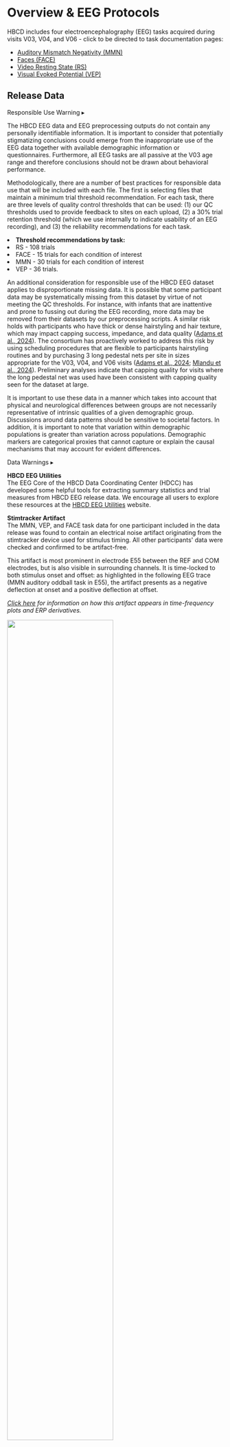 # Overview & EEG Protocols

HBCD includes four electroencephalography (EEG) tasks acquired during visits V03, V04, and V06 - click to be directed to task documentation pages:

<ul>
<li><a href="mmn" target="_blank">Auditory Mismatch Negativity (MMN)</a></li>
<li><a href="faces" target="_blank">Faces (FACE)</a></li>
<li><a href="videors" target="_blank">Video Resting State (RS)</a></li>
<li><a href="vep" target="_blank">Visual Evoked Potential (VEP)</a></li>
</ul>

## Release Data

<div id="alert" class="alert-banner" onclick="toggleCollapse(this)">
    <span class="emoji"><i class="fas fa-exclamation-circle"></i></span>
    <span class="text-with-link">
    <span class="text">Responsible Use Warning</span>
    <a class="anchor-link" href="#alert" title="Copy link">
    <i class="fa-solid fa-link"></i>
    </a>
    </span>
  <span class="arrow">▸</span>
</div>
<div class="alert-collapsible-content">
<p>The HBCD EEG data and EEG preprocessing outputs do not contain any personally identifiable information. It is important to consider that potentially stigmatizing conclusions could emerge from the inappropriate use of the EEG data together with available demographic information or questionnaires. Furthermore, all EEG tasks are all passive at the V03 age range and therefore conclusions should not be drawn about behavioral performance.</p> 
<p>Methodologically, there are a number of best practices for responsible data use that will be included with each file. The first is selecting files that maintain a minimum trial threshold recommendation. For each task, there are three levels of quality control thresholds that can be used: (1) our QC thresholds used to provide feedback to sites on each upload, (2) a 30% trial retention threshold (which we use internally to indicate usability of an EEG recording), and (3) the reliability recommendations for each task.</p>
<p><li><b>Threshold recommendations by task:</b></li>
<li>RS - 108 trials</li>
<li>FACE - 15 trials for each condition of interest</li>
<li>MMN - 30 trials for each condition of interest</li>
<li>VEP - 36 trials.</li></p>
<p>An additional consideration for responsible use of the HBCD EEG dataset applies to disproportionate missing data. It is possible that some participant data may be systematically missing from this dataset by virtue of not meeting the QC thresholds. For instance, with infants that are inattentive and prone to fussing out during the EEG recording, more data may be removed from their datasets by our preprocessing scripts. A similar risk holds with participants  who have thick or dense hairstyling and hair texture, which may impact capping success, impedance, and data quality (<a href="https://doi.org/10.1038/s41539-024-00240-y">Adams et al., 2024</a>). The consortium has proactively worked to address this risk by using scheduling procedures that are flexible to participants hairstyling routines and by purchasing 3 long pedestal nets per site in sizes appropriate for the V03, V04, and V06 visits (<a href="https://doi.org/10.1038/s41539-024-00240-y">Adams et al., 2024</a>; <a href="https://doi.org/10.1016/j.dcn.2024.101396">Mlandu et al., 2024</a>). Preliminary analyses indicate that capping quality for visits where the long pedestal net was used have been consistent with capping quality seen for the dataset at large.</p>
<p>It is important to use these data in a manner which takes into account that physical and neurological differences between groups are not necessarily representative of intrinsic qualities of a given demographic  group. Discussions around data patterns should be sensitive to societal factors. In addition, it is important to note that variation within demographic populations is greater than variation across populations. Demographic markers are categorical proxies that cannot capture or explain the causal mechanisms that may account for evident differences.</p>
</div>

<div id="warning" class="warning-banner" onclick="toggleCollapse(this)">
  <span class="emoji"><i class="fas fa-exclamation-triangle"></i></span>
  <span class="text-with-link">
  <span class="text">Data Warnings</span>
  <a class="anchor-link" href="#warning" title="Copy link">
  <i class="fa-solid fa-link"></i>
  </a>
  </span>
  <span class="arrow">▸</span>
</div>
<div class="warning-collapsible-content">
<p><b>HBCD EEG Utilities</b><br>
The EEG Core of the HBCD Data Coordinating Center (HDCC) has developed some helpful tools for extracting summary statistics and trial measures from HBCD EEG release data. We encourage all users to explore these resources at the <a href="https://hbcd-eeg-utilities.readthedocs.io/">HBCD EEG Utilities</a> website.</p>
<p><b>Stimtracker Artifact</b><br>
The MMN, VEP, and FACE task data for one participant included in the data release was found to contain an electrical noise artifact originating from the stimtracker device used for stimulus timing. All other participants' data were checked and confirmed to be artifact-free.</p> 
<p>This artifact is most prominent in electrode E55 between the REF and COM electrodes, but is also visible in surrounding channels. It is time-locked to both stimulus onset and offset: as highlighted in the following EEG trace (MMN auditory oddball task in E55), the artifact presents as a negative deflection at onset and a positive deflection at offset.</p>
<p><span class="emoji"><i class="fa-regular fa-lightbulb"></i></span> <i><a href="artifacts" target="_blank">Click here</a> for information on how this artifact appears in time-frequency plots and ERP derivatives.</i></p>
<img src="images/Fig1.png" width="70%" height="auto" class="center"><br>
<p>The EEG workgroup is currently developing a method of ICA correction to remove this artifact. In the meantime, <strong>it is recommended to exclude the MMN, VEP, and FACE tasks for this participant from analyses</strong>. The ID of the impacted participant along with this documentation is available to DUC users in the <a href="http://docs-private.hbcdstudy.org/">HBCD Private Release Notes</a> accessible via the <a href="https://nbdc-datashare.lassoinformatics.com/help-center">Lasso Help Center</a>.</p>
<p><b>Task Updates Between V03 and V04/V06</b><br>
The video content for the Resting State task and interstimulus interval (ISI) for the Auditory Mismatch Negativity task both changed between visits V03 and V04/V06 - see <a href="https://doi.org/10.1016/j.dcn.2024.101447">Fox et al. 2024</a> and <a href="https://doi.org/10.1097/00003446-200204000-00005">Morr et al. 2002</a> for details. Also note that RS is not a true resting state as there is a visual stimulus present.</p>
</div>

<div id="issues" class="issues-banner">
  <span class="emoji"><i class="fas fa-bug"></i></span>
  <span class="text">This data has known issues - <a href="../../changelog/knownissues/#eeg" target="_blank">see details</a>.</span>
</div>
<p></p>

EEG release data include both **file-based** (raw and processed data files in modality-specific formats) and **tabulated** (instrument and derived data in a standardized table format) data. <i>See the <a href="../../datacuration/overview" target="_blank">Data Structure Overview</a> for a full explanation of these data types.</i>

 - <i class="fa fa-hammer"></i> <a href="../../datacuration/file-based-data/#raw-bids" target="_blank">Raw BIDS</a> stored under subject- and session-specific <code>eeg/</code> folders      
 - <i class="fas fa-cog"></i> <a href="../../datacuration/file-based-data/#processed-derivatives" target="_blank">Processed derivatives</a> generated by the HBCD-MADE pipeline      
 - <i class="fas fa-table"></i> <a href="../../datacuration/phenotypes" target="_blank">Tabulated data</a> derived from HBCD-MADE pipeline outputs — see the full list of EEG-specific tables <a href="../#eeg" target="_blank">here</a>

<div id="rawbids" class="table-banner" onclick="toggleCollapse(this)" style="background-color: #dde6fe;">
  <span class="emoji"><i class="fa fa-folder-tree"></i></span>
  <span class="text-with-link">
<span class="text">Raw BIDS Files (<code>eeg/</code>)</span>
  <a class="anchor-link" href="#rawbids" title="Copy link">
  <i class="fa-solid fa-link"></i>
  </a>
  </span>
  <span class="arrow">▸</span>
</div>
<div class="table-collapsible-content">
<p>The BIDS <code>eeg/</code> folder contains EEG task recordings, recording system and electrode location metadata, and events for each task. <i>See <a href="../../datacuration/file-based-data/#bids-conversion-procedures">BIDS Conversion Procedures</a>.</i></p>
<pre class="folder-tree">
hbcd/
|__ rawdata/ 
    |__ sub-<span class="label">&lt;ID&gt;</span>/   
        |__ ses-<span class="label">&lt;V0X&gt;</span>/
            |__ eeg/
                | <span class="hashtag"># TASK ACQUISITIONS:</span>
                |__sub-<span class="label">&lt;ID&gt;</span>_ses-<span class="label">&lt;V0X&gt;</span>_task-<span class="placeholder">&lt;FACE|MMN|RS|VEP&gt;</span>_acq-<span class="placeholder">&lt;eeg|ecg&gt;</span>_channels.tsv
                |__sub-<span class="label">&lt;ID&gt;</span>_ses-<span class="label">&lt;V0X&gt;</span>_task-<span class="placeholder">&lt;FACE|MMN|RS|VEP&gt;</span>_acq-<span class="placeholder">&lt;eeg|ecg&gt;</span>_eeg.set <span class="hashtag">(+JSON)</span>
                |__sub-<span class="label">&lt;ID&gt;</span>_ses-<span class="label">&lt;V0X&gt;</span>_task-<span class="placeholder">&lt;FACE|MMN|RS|VEP&gt;</span>_acq-<span class="placeholder">&lt;eeg|ecg&gt;</span>_events.tsv <span class="hashtag">(+JSON)</span>
                |__sub-<span class="label">&lt;ID&gt;</span>_ses-<span class="label">&lt;V0X&gt;</span>_task-<span class="placeholder">&lt;FACE|MMN|RS|VEP&gt;</span>_acq-eeg_eeg.fdt
                |
                | <span class="hashtag"># LOCATION OF ELECTRODES:</span>
                |__sub-<span class="label">&lt;ID&gt;</span>_ses-<span class="label">&lt;V0X&gt;</span>_acq-eeg_space-<span class="placeholder">&lt;CapTrak|CTF&gt;</span>_electrodes.tsv
                |__sub-<span class="label">&lt;ID&gt;</span>_ses-<span class="label">&lt;V0X&gt;</span>_acq-eeg_space-<span class="placeholder">&lt;CapTrak|CTF&gt;</span>_coordsystem.json
                |
                |__ sourcedata/
                    |__ sub-<span class="label">&lt;ID&gt;</span>_ses-<span class="label">&lt;V0X&gt;</span>_acq-eeg_impedances.json
                    |__ sub-<span class="label">&lt;ID&gt;</span>_ses-<span class="label">&lt;V0X&gt;</span>_task-<span class="placeholder">&lt;FACE|MMN|RS|VEP&gt;</span>_acq-eeg_eventlogs.txt
</pre>
<i>File Descriptions</i>
<table class="compact-table-no-vertical-lines" style="width: 100%; border-collapse: collapse; table-layout: fixed;">
<tbody>
<tr>
  <td colspan="2"><strong>Task Acquisition Files</strong></td>
</tr>
<tr>
  <td><code style="margin-left: 15px;">SET</code></td>
  <td style="word-wrap: break-word; white-space: normal;">Metadata and parameters for the EEG dataset, such as channel locations, sampling rate, and event information.</td>
</tr>
<tr>
  <td><code style="margin-left: 15px;">FDT</code></td>
  <td style="word-wrap: break-word; white-space: normal;">Field data table files containing EEG data</td>
</tr>
<tr>
  <td colspan="2"><strong>Location of Electrodes</strong></td>
</tr>
<tr>
  <td><code style="margin-left: 15px;">*_electrodes.tsv</code></td>
  <td style="word-wrap: break-word; white-space: normal;">Specifies the location of electrodes, placed on either the head (<code>acq-eeg</code>) or chest (<code>acq-ecg</code>)</td>
</tr>
<tr>
  <td><code style="margin-left: 15px;">*_coordsystem.json</code></td>
  <td style="word-wrap: break-word; white-space: normal;">Cartesian coordinates followed by <code>*_electrodes.tsv</code> files</td>
</tr>
<tr>
  <td colspan="2"><strong>Sourcedata</strong></td>
</tr>
<tr>
  <td><code style="margin-left: 15px;">*_impedence.json</code></td>
  <td style="word-wrap: break-word; white-space: normal;">Impedance values used to ensure good electrode contact</td>
</tr>
<tr>
  <td><code style="margin-left: 15px;">*_eventlogs.txt</code></td>
  <td style="word-wrap: break-word; white-space: normal;">Task stimuli presentations</td>
</tr>
</tbody>
</table>
</div>

<div id="made" class="table-banner" onclick="toggleCollapse(this)" style="background-color: #dcd8fb;">
  <span class="emoji"><i class="fa fa-folder-tree"></i></span>
  <span class="text-with-link">
<span class="text">HBCD MADE Derivatives (<code>made/</code>)</span>
  <a class="anchor-link" href="#made" title="Copy link">
  <i class="fa-solid fa-link"></i>
  </a>
  </span>
  <span class="arrow">▸</span>
</div>
<div class="table-collapsible-content">
<p>See details of the HBCD-MADE pipeline and outputs in the <a href="https://docs-hbcd-made.readthedocs.io/" target="_blank">HBCD-MADE documentation</a>. Below is an overview of the HBCD-MADE derivative file structure and key outputs.</p>      
<pre class="folder-tree">
hbcd/
|__ derivatives/ 
    |__ made/
        |__ sub-<span class="label">&lt;ID&gt;</span>/
            |__ ses-<span class="label">&lt;V0X&gt;</span>/
                |__ eeg/
                    |__ filtered_data/
                    |   |__ sub-<span class="label">&lt;ID&gt;</span>_ses-<span class="label">&lt;V0X&gt;</span>_task-<span class="placeholder">&lt;FACE|MMN|RS|VEP&gt;</span>_acq-eeg_desc-filtered_eeg.fdt
                    |   |__ sub-<span class="label">&lt;ID&gt;</span>_ses-<span class="label">&lt;V0X&gt;</span>_task-<span class="placeholder">&lt;FACE|MMN|RS|VEP&gt;</span>_acq-eeg_desc-filtered_eeg.set
                    |
                    |__ ica_data/
                    |   |__ sub-<span class="label">&lt;ID&gt;</span>_ses-<span class="label">&lt;V0X&gt;</span>_adjustReport.txt
                    |   |__ sub-<span class="label">&lt;ID&gt;</span>_ses-<span class="label">&lt;V0X&gt;</span>_desc-mergedICA_eeg.fdt
                    |   |__ sub-<span class="label">&lt;ID&gt;</span>_ses-<span class="label">&lt;V0X&gt;</span>_desc-mergedICA_eeg.set
                    | 
                    |__ merged_data/
                    |   |__ sub-<span class="label">&lt;ID&gt;</span>_ses-<span class="label">&lt;V0X&gt;</span>_desc-merged_eeg.fdt
                    |   |__ sub-<span class="label">&lt;ID&gt;</span>_ses-<span class="label">&lt;V0X&gt;</span>_desc-merged_eeg.json
                    |   |__ sub-<span class="label">&lt;ID&gt;</span>_ses-<span class="label">&lt;V0X&gt;</span>_desc-merged_eeg.set
                    | 
                    |__ processed_data/
                    |   |__ sub-<span class="label">&lt;ID&gt;</span>_ses-<span class="label">&lt;V0X&gt;</span>_task-FACE_desc-<span class="placeholder">&lt;F-TOPO&gt;</span>_topo.jpg
                    |   |__ sub-<span class="label">&lt;ID&gt;</span>_ses-<span class="label">&lt;V0X&gt;</span>_task-FACE_desc-oz_<span class="placeholder">&lt;diffERP|ERP&gt;</span>.jpg
                    |   |__ sub-<span class="label">&lt;ID&gt;</span>_ses-<span class="label">&lt;V0X&gt;</span>_task-MMN_desc-oz_<span class="placeholder">&lt;MMN-TOPO&gt;</span>_topo.jpg
                    |   |__ sub-<span class="label">&lt;ID&gt;</span>_ses-<span class="label">&lt;V0X&gt;</span>_task-MMN_desc-t7t8_<span class="placeholder">&lt;diffERP|ERP&gt;</span>.jpg
                    |   |__ sub-<span class="label">&lt;ID&gt;</span>_ses-<span class="label">&lt;V0X&gt;</span>_task-VEP_<span class="placeholder">&lt;desc-oz_ERP|topo&gt;</span>.jpg
                    |   |__ sub-<span class="label">&lt;ID&gt;</span>_ses-<span class="label">&lt;V0X&gt;</span>_task-RS_powerSummaryStats.csv
                    |   |__ sub-<span class="label">&lt;ID&gt;</span>_ses-<span class="label">&lt;V0X&gt;</span>_task-<span class="placeholder">&lt;FACE|MMN|VEP&gt;</span>_acq-eeg_ERP.mat
                    |   |__ sub-<span class="label">&lt;ID&gt;</span>_ses-<span class="label">&lt;V0X&gt;</span>_task-<span class="placeholder">&lt;FACE|MMN|RS|VEP&gt;</span>_acq-eeg_desc-filteredprocessed_eeg.fdt
                    |   |__ sub-<span class="label">&lt;ID&gt;</span>_ses-<span class="label">&lt;V0X&gt;</span>_task-<span class="placeholder">&lt;FACE|MMN|RS|VEP&gt;</span>_acq-eeg_desc-filteredprocessed_eeg.set
                    | 
                    |__ sub-<span class="label">&lt;ID&gt;</span>_ses-<span class="label">&lt;V0X&gt;</span>_acq-eeg_preprocessingReport.csv
                    |__ sub-<span class="label">&lt;ID&gt;</span>_ses-<span class="label">&lt;V0X&gt;</span>_task-<span class="placeholder">&lt;FACE|MMN|RS|VEP&gt;</span>_acq-eeg_MADEspecification.json
                    
<span class="hashtag"># Label Values Legend</span>
<span class="placeholder">&lt;F-TOPO&gt;</span>: diffInvVsUpr, diffObjVsUp2, inverted, object, upright, upright2
<span class="placeholder">&lt;MMN-TOPO&gt;</span>: deviant, diffDevVsSta, diffDevVsPre, preDeviant, standard 
</pre>
</div>

## EEG Protocols

EEG protocols are described in [Fox et al. 2024](https://doi.org/10.1016/j.dcn.2024.101447) and fully documented in [HBCD EEG Acquisition Protocol](https://zenodo.org/records/14795030).

![](images/EEGParams.png)

## Resources
- [HBCD EEG Utilities](https://hbcd-eeg-utilities.readthedocs.io/)
- [HBCD EEG Acquisition Protocol](https://zenodo.org/records/14795030)
- [HBCD E-Prime Task Manual](https://docs.google.com/document/d/1PghQQpLbxjQavtVlHyIz7JVJxlyKcC4Do8z8j7srdaI/edit?usp=sharing)

## References

<div class="references">
    <p>Adams, E. J., Scott, M. E., Amarante, M., Ramírez, C. A., Rowley, S. J., Noble, K. G., & Troller-Renfree, S. V. (2024). Fostering inclusion in EEG measures of pediatric brain activity. <i>Npj Science of Learning</i>, 9(1), 27. <a href="https://doi.org/10.1038/s41539-024-00240-y" target="_blank">https://doi.org/10.1038/s41539-024-00240-y</a></p>  
    <p>Debnath, R., Buzzell, G. A., Morales, S., Bowers, M. E., Leach, S. C., & Fox, N. A. (2020). The Maryland analysis of developmental EEG (MADE) pipeline. <i>Psychophysiology</i>, 57(6), e13580. <a href="https://doi.org/10.1111/psyp.13580" target="_blank">https://doi.org/10.1111/psyp.13580</a></p>  
    <p>Fox, N. A., Pérez-Edgar, K., Morales, S., Brito, N. H., Campbell, A. M., Cavanagh, J. F., Gabard-Durnam, L. J., Hudac, C. M., Key, A. P., Larson-Prior, L. J., Pedapati, E. V., Norton, E. S., Reetzke, R., Roberts, T. P., Rutter, T. M., Scott, L. S., Shuffrey, L. C., Antúnez, M., Boylan, M. R., … Yoder, L. (2024). The development and structure of the Healthy Brain and Child Development (HBCD) study EEG Protocol. <i>Developmental Cognitive Neuroscience</i>, 69, 101447. <a href="https://doi.org/10.1016/j.dcn.2024.101447" target="_blank">https://doi.org/10.1016/j.dcn.2024.101447</a></p> 
    <p>Mlandu, N., McCormick, S. A., Davel, L., Zieff, M. R., Bradford, L., Herr, D., Jacobs, C. A., Khumalo, A., Knipe, C., Madi, Z., Mazubane, T., Methola, B., Mhlakwaphalwa, T., Miles, M., Nabi, Z. G., Negota, R., Nkubungu, K., Pan, T., Samuels, R., … Gabard-Durnam, L. J. (2024). Evaluating a novel high-density EEG sensor net structure for improving inclusivity in infants with curly or tightly coiled hair. <i>Developmental Cognitive Neuroscience</i>, 67(101396), 101396. <a href="https://doi.org/10.1016/j.dcn.2024.101396" target="_blank">https://doi.org/10.1016/j.dcn.2024.101396</a></p> 
</div>
<br>

